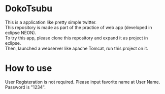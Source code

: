 # DokoTsubu
This is a application like pretty simple twitter.  
This repository is made as part of the practice of web app (developed in eclipse NEON).  
To try this app, please clone this repository and expand it as project in eclipse.  
Then, launched a webserver like apache Tomcat, run this project on it.  

# How to use
User Registeration is not required.
Please input favorite name at User Name.
Password is "1234".

